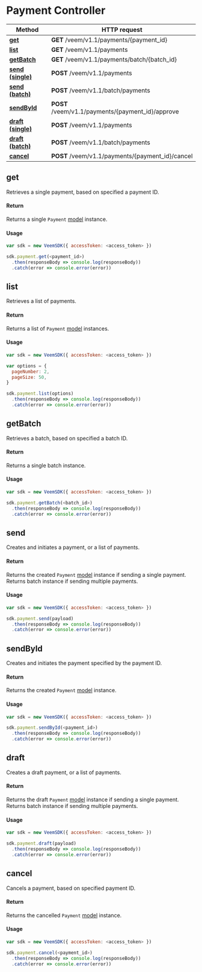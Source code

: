 # Payment Controller

Method | HTTP request
------------- | -------------
[**get**](payment.md#get) | **GET** /veem/v1.1/payments/{payment_id}
[**list**](payment.md#list) | **GET** /veem/v1.1/payments
[**getBatch**](payment.md#getBatch) | **GET** /veem/v1.1/payments/batch/{batch_id}
[**send (single)**](payment.md#send) | **POST** /veem/v1.1/payments
[**send (batch)**](payment.md#send)| **POST** /veem/v1.1/batch/payments
[**sendById**](payment.md#sendById) | **POST** /veem/v1.1/payments/{payment_id}/approve
[**draft (single)**](payment.md#draft) | **POST** /veem/v1.1/payments
[**draft (batch)**](payment.md#send)| **POST** /veem/v1.1/batch/payments
[**cancel**](payment.md#cancel) | **POST** /veem/v1.1/payments/{payment_id}/cancel

## get

Retrieves a single payment, based on specified a payment ID.

#### Return

Returns a single `Payment` [model](../lib/models/payment-response.js) instance.

#### Usage

```javascript
var sdk = new VeemSDK({ accessToken: <access_token> })

sdk.payment.get(<payment_id>)
  .then(responseBody => console.log(responseBody))
  .catch(error => console.error(error))
```

## list

Retrieves a list of payments.

#### Return

Returns a list of `Payment` [model](../lib/models/payment-response.js) instances.

#### Usage

```javascript
var sdk = new VeemSDK({ accessToken: <access_token> })

var options = {
  pageNumber: 2,
  pageSize: 50,
}

sdk.payment.list(options)
  .then(responseBody => console.log(responseBody))
  .catch(error => console.error(error))
```

## getBatch

Retrieves a batch, based on specified a batch ID.

#### Return

Returns a single batch instance.

#### Usage

```javascript
var sdk = new VeemSDK({ accessToken: <access_token> })

sdk.payment.getBatch(<batch_id>)
  .then(responseBody => console.log(responseBody))
  .catch(error => console.error(error))
```

## send

Creates and initiates a payment, or a list of payments.

#### Return

Returns the created `Payment` [model](../lib/models/payment-response.js) instance if sending a single payment.
Returns batch instance if sending multiple payments.

#### Usage

```javascript
var sdk = new VeemSDK({ accessToken: <access_token> })

sdk.payment.send(payload)
  .then(responseBody => console.log(responseBody))
  .catch(error => console.error(error))
```

## sendById

Creates and initiates the payment specified by the payment ID.

#### Return

Returns the created `Payment` [model](../lib/models/payment-response.js) instance.

#### Usage

```javascript
var sdk = new VeemSDK({ accessToken: <access_token> })

sdk.payment.sendById(<payment_id>)
  .then(responseBody => console.log(responseBody))
  .catch(error => console.error(error))
```

## draft

Creates a draft payment, or a list of payments.

#### Return

Returns the draft `Payment` [model](../lib/models/payment-response.js) instance if sending a single payment.
Returns batch instance if sending multiple payments.

#### Usage

```javascript
var sdk = new VeemSDK({ accessToken: <access_token> })

sdk.payment.draft(payload)
  .then(responseBody => console.log(responseBody))
  .catch(error => console.error(error))
```

## cancel

Cancels a payment, based on specified payment ID.

#### Return

Returns the cancelled `Payment` [model](../lib/models/payment-response.js) instance.

#### Usage

```javascript
var sdk = new VeemSDK({ accessToken: <access_token> })

sdk.payment.cancel(<payment_id>)
  .then(responseBody => console.log(responseBody))
  .catch(error => console.error(error))
```
